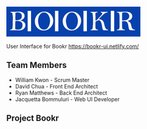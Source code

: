 ![Bookr logo](img/Bookr_logo.png)

User Interface for Bookr
https://bookr-ui.netlify.com/

## Team Members
* William Kwon - Scrum Master
* David Chua - Front End Architect
* Ryan Matthews - Back End Architect
* Jacquetta Bommuluri - Web UI Developer

## Project Bookr